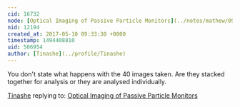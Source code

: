 ```yaml
---
cid: 16732
node: [Optical Imaging of Passive Particle Monitors](../notes/mathew/09-03-2015/optical-imaging-of-passive-particle-monitors)
nid: 12194
created_at: 2017-05-10 09:33:30 +0000
timestamp: 1494408810
uid: 506954
author: [Tinashe](../profile/Tinashe)
---
```


You don't state what happens with the 40 images taken. Are they stacked together for analysis or they are analysed individually.

[Tinashe](../profile/Tinashe) replying to: [Optical Imaging of Passive Particle Monitors](../notes/mathew/09-03-2015/optical-imaging-of-passive-particle-monitors)

